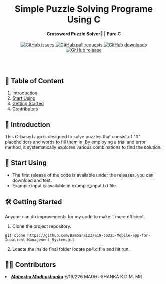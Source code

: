 <div align="center">
  <h1><b>Simple Puzzle Solving Programe Using C</b></h1>
</div>

<h4 align="center">Crossword Puzzle Solver🧩 | Pure C</h4>

<div align="center">
    <a href="https://github.com/bambara123/c-project-semester-3/issues">
        <img src="https://img.shields.io/github/issues/bambara123/c-project-semester-3" alt="GitHub issues">
    </a>
    <a href="https://github.com/bambara123/c-project-semester-3/pulls">
        <img src="https://img.shields.io/github/issues-pr/bambara123/c-project-semester-3" alt="GitHub pull requests">
    </a>
    <a href="https://github.com/bambara123/c-project-semester-3/releases">
        <img src="https://img.shields.io/github/downloads/bambara123/c-project-semester-3/total" alt="GitHub downloads">
    </a>
    <a href="https://github.com/bambara123/c-project-semester-3/releases">
        <img src="https://img.shields.io/github/v/release/bambara123/c-project-semester-3" alt="GitHub release">
    </a>
</div>

<br></br>

## 📜 Table of Content

<ol style="list-style-type: decimal;">
  <li><a href="#Introduction">Introduction</a></li>
  <li><a href="#start-using">Start Using</a></li>
  <li><a href="#getting-started">Getting Started</a></li>
  <li><a href="#contributors">Contributors</a></li>
</ol>


## 🚀 Introduction
This C-based app is designed to solve puzzles that consist of "#" placeholders and words to fill them in. By employing a trial and error method, it systematically explores various combinations to find the solution.

<h2 id="start-using">🎲 Start Using</h2>

- The first release of the code is available under the releases, you can download and test.
- Example input is available in example_input.txt file. 

<h2 id="getting-started">🛠 Getting Started</h2>

Anyone can do improvements for my code to make it more efficient.
1. Clone the project repository.
   
```
git clone https://github.com/Bambara123/e19-co225-Mobile-app-for-Inpatient-Management-System.git
```

2. Loacte the inside final folder locate ps4.c file and hit run.

<h2 id="contributors">🧑‍💻 Contributors</h2>

<li><a href="https://github.com/Madhushanka00"><b><i>Mahesha Madhushanka</i></b></a> E/19/226 MADHUSHANKA K.G.M. MR</li>

